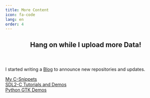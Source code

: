 ```yaml
---
title: More Content
icon: fa-code
lang: en
order: 4
---
```


<header>
  <h2 class="alt"><strong>Hang on while I upload more Data!</strong></h2>
</header>

I started writing a [Blog](/blog.html) to announce new repositories and updates.

[My C-Snippets](https://gist.github.com/Acry/554e04bab3a2669a5ba2ecd4d673e875)<br>
[SDL2-C Tutorials and Demos](c.html)<br>
[Python GTK Demos](python.html)